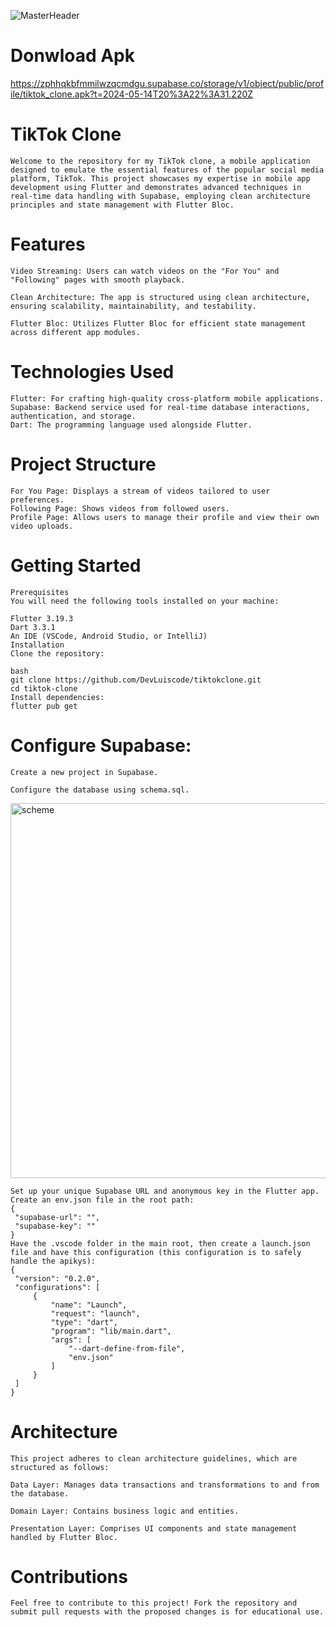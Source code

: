 ![MasterHeader](https://zphhqkbfmmilwzqcmdgu.supabase.co/storage/v1/object/public/profile/tiktokclone.webp)
# Donwload Apk 
<a>https://zphhqkbfmmilwzqcmdgu.supabase.co/storage/v1/object/public/profile/tiktok_clone.apk?t=2024-05-14T20%3A22%3A31.220Z<a/>
# TikTok Clone
    Welcome to the repository for my TikTok clone, a mobile application designed to emulate the essential features of the popular social media platform, TikTok. This project showcases my expertise in mobile app development using Flutter and demonstrates advanced techniques in real-time data handling with Supabase, employing clean architecture principles and state management with Flutter Bloc.

# Features

    Video Streaming: Users can watch videos on the "For You" and "Following" pages with smooth playback.

    Clean Architecture: The app is structured using clean architecture, ensuring scalability, maintainability, and testability.

    Flutter Bloc: Utilizes Flutter Bloc for efficient state management across different app modules.

# Technologies Used
    Flutter: For crafting high-quality cross-platform mobile applications.
    Supabase: Backend service used for real-time database interactions, authentication, and storage.
    Dart: The programming language used alongside Flutter.
# Project Structure
    For You Page: Displays a stream of videos tailored to user preferences.
    Following Page: Shows videos from followed users.
    Profile Page: Allows users to manage their profile and view their own video uploads.

# Getting Started
    Prerequisites
    You will need the following tools installed on your machine:

    Flutter 3.19.3
    Dart 3.3.1
    An IDE (VSCode, Android Studio, or IntelliJ)
    Installation
    Clone the repository:

    bash
    git clone https://github.com/DevLuiscode/tiktokclone.git
    cd tiktok-clone
    Install dependencies:
    flutter pub get

# Configure Supabase:

    Create a new project in Supabase.

    Configure the database using schema.sql.
<img src="https://zphhqkbfmmilwzqcmdgu.supabase.co/storage/v1/object/public/profile/schemesql.webp" alt="scheme" width="900" height="600"/>
    
    Set up your unique Supabase URL and anonymous key in the Flutter app.
    Create an env.json file in the root path:
    {
     "supabase-url": "",
     "supabase-key": ""
    }
    Have the .vscode folder in the main root, then create a launch.json file and have this configuration (this configuration is to safely handle the apikys):
    {
     "version": "0.2.0",
     "configurations": [
         {
             "name": "Launch",
             "request": "launch",
             "type": "dart",
             "program": "lib/main.dart",
             "args": [
                 "--dart-define-from-file",
                 "env.json"
             ]
         }
     ]
    }


# Architecture
    This project adheres to clean architecture guidelines, which are structured as follows:

    Data Layer: Manages data transactions and transformations to and from the database.

    Domain Layer: Contains business logic and entities.

    Presentation Layer: Comprises UI components and state management handled by Flutter Bloc.

# Contributions
    Feel free to contribute to this project! Fork the repository and submit pull requests with the proposed changes is for educational use.
